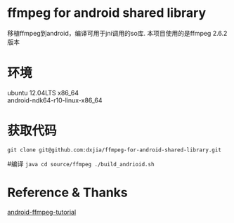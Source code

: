 # ffmpeg for android shared library
  移植ffmpeg到android，编译可用于jni调用的so库.
本项目使用的是ffmpeg 2.6.2版本

# 环境
  ubuntu 12.04LTS x86_64<br>
  android-ndk64-r10-linux-x86_64

# 获取代码
``
  git clone git@github.com:dxjia/ffmpeg-for-android-shared-library.git
``

#编译
``java
  cd source/ffmpeg
  ./build_andrioid.sh
``

# Reference & Thanks
  [android-ffmpeg-tutorial](https://github.com/roman10/android-ffmpeg-tutorial)
